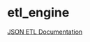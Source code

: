 # etl_engine

[JSON ETL Documentation](https://github.com/cw257900/etl_engine/blob/main/JSON_ETL_DOCUMENTATION.md)
